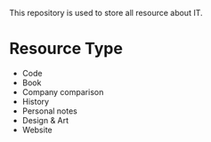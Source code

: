 This repository is used to store all resource about IT.

Resource Type
=============
* Code
* Book
* Company comparison
* History
* Personal notes
* Design & Art
* Website
